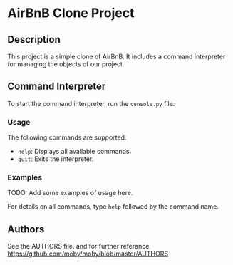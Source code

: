 # AirBnB Clone Project

## Description

This project is a simple clone of AirBnB. It includes a command interpreter for managing the objects of our project.

## Command Interpreter

To start the command interpreter, run the `console.py` file:
### Usage

The following commands are supported:

- `help`: Displays all available commands.
- `quit`: Exits the interpreter.

### Examples

TODO: Add some examples of usage here.

For details on all commands, type `help` followed by the command name.

## Authors

See the AUTHORS file.
and for further referance
https://github.com/moby/moby/blob/master/AUTHORS